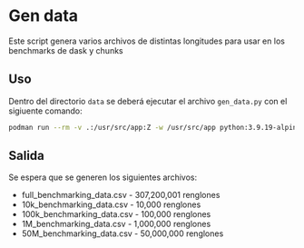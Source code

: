 # Gen data
Este script genera varios archivos de distintas longitudes para usar en los benchmarks de dask y chunks

## Uso
Dentro del directorio `data` se deberá ejecutar el archivo `gen_data.py` con el sigiuente comando: 
```bash
podman run --rm -v .:/usr/src/app:Z -w /usr/src/app python:3.9.19-alpine3.20 sh -c "pip install pandas && python gen_data.py"
```

## Salida
Se espera que se generen los siguientes archivos:
- full_benchmarking_data.csv - 307,200,001 renglones
- 10k_benchmarking_data.csv - 10,000 renglones
- 100k_benchmarking_data.csv - 100,000 renglones
- 1M_benchmarking_data.csv - 1,000,000 renglones
- 50M_benchmarking_data.csv - 50,000,000 renglones
